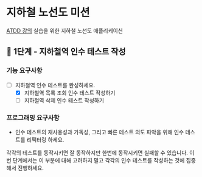 # 지하철 노선도 미션
[ATDD 강의](https://edu.nextstep.camp/c/R89PYi5H) 실습을 위한 지하철 노선도 애플리케이션

## 🚀 1단계 - 지하철역 인수 테스트 작성  

### 기능 요구사항  

- [ ] 지하철역 인수 테스트를 완성하세요.  
    - [x] 지하철역 목록 조회 인수 테스트 작성하기  
    - [ ] 지하철역 삭제 인수 테스트 작성하기
    
### 프로그래밍 요구사항  

- 인수 테스트의 재사용성과 가독성, 그리고 빠른 테스트 의도 파악을 위해 인수 테스트를 리팩터링 하세요.  

각각의 테스트를 동작시키면 잘 동작하지만 한번에 동작시키면 실패할 수 있습니다. 이번 단계에서는 이 부분에 대해 고려하지 말고 각각의 인수 테스트를 작성하는 것에 집중해서 진행하세요.
